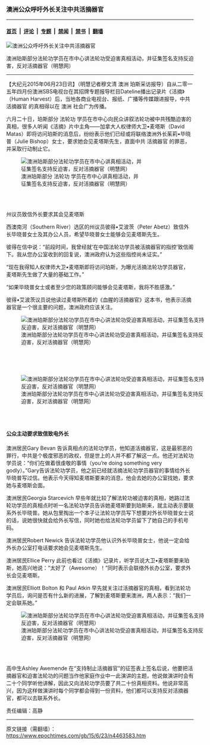### 澳洲公众呼吁外长关注中共活摘器官

---

#### [首页](../../../..?n4463583) &nbsp;|&nbsp; [评论](../../../../../epoch-comment?n4463583) &nbsp;|&nbsp; [专题](../../../../../epoch-special?n4463583) &nbsp;|&nbsp; [禁闻](../../../../../epoch-news?n4463583) &nbsp;|&nbsp; [禁书](../../../../../books?n4463583) &nbsp;|&nbsp; [翻墙](https://github.com/gfw-breaker/nogfw/blob/master/README.md?n4463583)


<div><img alt="澳洲公众呼吁外长关注中共活摘器官" class="attachment-djy_600_400 size-djy_600_400 wp-post-image" src="https://i.epochtimes.com/assets/uploads/2015/06/1506222054301813.jpg"/>
<div class="caption">
 <p>
  澳洲珀斯部分法轮功学员在市中心讲法轮功受迫害真相活动，并征集签名支持反迫害，反对活摘器官（明慧网）
 </p>
</div></div><hr/><div class="post_content" id="artbody" itemprop="articleBody">
 <!-- article content begin -->
 <p>
  【大纪元2015年06月23日讯】（明慧记者穆文清
  <ok href="https://www.epochtimes.com/gb/tag/%E6%BE%B3%E6%B4%B2.html">
   澳洲
  </ok>
  珀斯采访报导）自从二零一五年四月份澳洲SBS电视台在其招牌专题报导栏目Dateline播出记录片《活摘》（Human Harvest）后，当地各商业电视台、报纸、广播等传媒跟进报导，中共
  <ok href="https://www.epochtimes.com/gb/tag/%E6%B4%BB%E6%91%98%E5%99%A8%E5%AE%98.html">
   活摘器官
  </ok>
  的真相得以在
  <ok href="https://www.epochtimes.com/gb/tag/%E6%BE%B3%E6%B4%B2.html">
   澳洲
  </ok>
  社会广为传播。
 </p>
 <p>
  六月二十日，珀斯部分
  <ok href="https://www.epochtimes.com/gb/tag/%E6%B3%95%E8%BD%AE%E5%8A%9F.html">
   法轮功
  </ok>
  学员在市中心向民众讲叙法轮功被中共残酷迫害的真相，很多人听闻《活摘》片中主角——加拿大人权律师大卫•麦塔斯（David Matas）即将访问珀斯的消息后，纷纷表示他们已经或将联络澳洲外长茱莉•毕晓普（Julie Bishop）女士，要求她会见麦塔斯先生，直面中共
  <ok href="https://www.epochtimes.com/gb/tag/%E6%B4%BB%E6%91%98%E5%99%A8%E5%AE%98.html">
   活摘器官
  </ok>
  的罪恶，并采取行动制止它。
 </p>
 <figure aria-describedby="caption-attachment-5883995" class="wp-caption aligncenter" id="attachment_5883995" style="width: 327px">
  <ok href=" https://i.epochtimes.com/assets/uploads/2015/06/1506222052441813.jpg" rel="noreferrer noopener" target="_blank">
   <img alt="澳洲珀斯部分法轮功学员在市中心讲真相活动，并征集签名支持反迫害，反对活摘器官（明慧网）" class="size-large wp-image-5883995" src="https://i.epochtimes.com/assets/uploads/2015/06/1506222052441813.jpg" title="澳洲珀斯部分法轮功学员在市中心讲真相活动，并征集签名支持反迫害，反对活摘器官（明慧网）"/>
  </ok>
  <br/><figcaption class="wp-caption-text" id="caption-attachment-5883995">
   澳洲珀斯部分
   <ok href="https://www.epochtimes.com/gb/tag/%E6%B3%95%E8%BD%AE%E5%8A%9F.html">
    法轮功
   </ok>
   学员在市中心讲真相活动，并征集签名支持反迫害，反对活摘器官（明慧网）
  </figcaption><br/>
 </figure><br/>
 <p>
  州议员致信外长要求其会见麦塔斯
 </p>
 <p>
  西澳南河（Southern River）选区的州议员彼得•艾波茨（Peter Abetz）致信外长毕晓普女士及其办公人员，希望毕晓普女士能够会见麦塔斯先生。
 </p>
 <p>
  彼得在信中说：“前段时间，我曾经就‘在中国法轮功学员被活摘器官的指控’致信阁下。我从您办公室收到的回复说，澳洲政府认为这些指控尚未证实。”
 </p>
 <p>
  “现在我得知人权律师大卫•麦塔斯即将访问珀斯，为曝光活摘法轮功学员器官，麦塔斯先生做了大量的基础工作。”
 </p>
 <p>
  “如果毕晓普女士或者至少您的政策顾问能够会见麦塔斯，我将不胜感激。”
 </p>
 <p>
  彼得•艾波茨议员说他读过麦塔斯所着的《血腥的活摘器官》这本书，他表示活摘器官是一个很主要的问题，澳洲政府应该关注。
 </p>
 <p>
  <figure aria-describedby="caption-attachment-5884011" class="wp-caption aligncenter" id="attachment_5884011" style="width: 500px">
   <ok href=" https://i.epochtimes.com/assets/uploads/2015/06/1506222055111813.jpg" rel="noreferrer noopener" target="_blank">
    <img alt="澳洲珀斯部分法轮功学员在市中心讲法轮功受迫害真相活动，并征集签名支持反迫害，反对活摘器官（明慧网）" class="size-large wp-image-5884011" src="https://i.epochtimes.com/assets/uploads/2015/06/1506222055111813.jpg" title="澳洲珀斯部分法轮功学员在市中心讲法轮功受迫害真相活动，并征集签名支持反迫害，反对活摘器官（明慧网）"/>
   </ok>
   <br/><figcaption class="wp-caption-text" id="caption-attachment-5884011">
    澳洲珀斯部分法轮功学员在市中心讲法轮功受迫害真相活动，并征集签名支持反迫害，反对活摘器官（明慧网）
   </figcaption><br/>
  </figure><br/>
  <br/>
  <figure aria-describedby="caption-attachment-5884016" class="wp-caption aligncenter" id="attachment_5884016" style="width: 500px">
   <ok href=" https://i.epochtimes.com/assets/uploads/2015/06/1506222053471813.jpg" rel="noreferrer noopener" target="_blank">
    <img alt="澳洲珀斯部分法轮功学员在市中心讲法轮功受迫害真相活动，并征集签名支持反迫害，反对活摘器官（明慧网）" class="size-large wp-image-5884016" src="https://i.epochtimes.com/assets/uploads/2015/06/1506222053471813.jpg" title="澳洲珀斯部分法轮功学员在市中心讲法轮功受迫害真相活动，并征集签名支持反迫害，反对活摘器官（明慧网）"/>
   </ok>
   <br/><figcaption class="wp-caption-text" id="caption-attachment-5884016">
    澳洲珀斯部分法轮功学员在市中心讲法轮功受迫害真相活动，并征集签名支持反迫害，反对活摘器官（明慧网）
   </figcaption><br/>
  </figure><br/>
 </p>
 <h4>
  公众主动要求致信致电外长
 </h4>
 <p>
  澳洲居民Gary Bevan 告诉真相点的法轮功学员，他知道活摘器官，这是最邪恶的罪行，中共是个极度邪恶的政权，但是世上的人并不都了解这一点。他还对法轮功学员说：“你们在做着很虔敬的事情（you’re doing something very godly）。”Gary告诉法轮功学员，他之前已经就活摘法轮功学员器官的事情给外长毕晓普写过信。他表示今天得知麦塔斯要来的消息，他会去她的办公室找她，要求她与麦塔斯会面。
 </p>
 <p>
  澳洲居民Georgia Starcevich 早些年就比较了解法轮功被迫害的真相，她路过法轮功学员的真相点时听一名法轮功学员告诉她麦塔斯要到珀斯来，就主动表示要联系外长毕晓普。她从包里掏出一个本子让法轮功学员写下想要对外长毕晓普女士说的话，说她很快就会给外长写信，同时她也给法轮功学员留下了她自己的手机号码。
 </p>
 <p>
  澳洲居民Robert Newick 告诉法轮功学员他认识外长毕晓普女士，他说一定会给外长办公室打电话要求她会见麦塔斯先生。
 </p>
 <p>
  澳洲居民Ellice Perry 此前也看过《活摘》记录片，听学员说大卫•麦塔斯要来珀斯，她高兴地说：“太好了（Awesome）！”同时表示会联络外长办公室，要求外长会见麦塔斯。
 </p>
 <p>
  澳洲居民Elliott Bolton 和 Paul Atkin 早先就关注过活摘器官的真相，看到法轮功学员后，询问是否有什么新的进展，了解到麦塔斯要来澳洲，两人表示：“我们一定会联系她。”
  <br/>
  <figure aria-describedby="caption-attachment-5884020" class="wp-caption aligncenter" id="attachment_5884020" style="width: 500px">
   <ok href=" https://i.epochtimes.com/assets/uploads/2015/06/1506222056031813.jpg" rel="noreferrer noopener" target="_blank">
    <img alt="澳洲珀斯部分法轮功学员在市中心讲法轮功受迫害真相活动，并征集签名支持反迫害，反对活摘器官（明慧网）" class="size-large wp-image-5884020" src="https://i.epochtimes.com/assets/uploads/2015/06/1506222056031813.jpg" title="澳洲珀斯部分法轮功学员在市中心讲法轮功受迫害真相活动，并征集签名支持反迫害，反对活摘器官（明慧网）"/>
   </ok>
   <br/><figcaption class="wp-caption-text" id="caption-attachment-5884020">
    澳洲珀斯部分法轮功学员在市中心讲法轮功受迫害真相活动，并征集签名支持反迫害，反对活摘器官（明慧网）
   </figcaption><br/>
  </figure><br/>
 </p>
 <p>
  高中生Ashley Awemende 在“支持制止活摘器官”的征签表上签名后说，他要把活摘器官和迫害法轮功的问题当作他家庭作业中一此演讲的主题，他说做演讲时会有二十个同学听他讲解，因此又向法轮功学员要了共二十份真相资料。他说非常高兴，因为这样做演讲时每个同学都会得到一份资料，他们都可以支持反对活摘器官，都可以去联系外长。
 </p>
 <p>
  责任编辑：高静
 </p>
 <!-- article content end -->
 <div id="below_article_ad">
 </div>
</div>


---

原文链接（需翻墙）：https://www.epochtimes.com/gb/15/6/23/n4463583.htm
